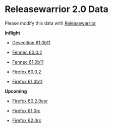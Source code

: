 

Releasewarrior 2.0 Data
=======================

Please modify this data with [Releasewarrior](https://github.com/mozilla-releng/releasewarrior-2.0)

**Inflight**

* [Devedition 61.0b11](/inflight/devedition/devedition-devedition-61.0b11.md)

* [Fennec 60.0.2](/inflight/fennec/fennec-release-60.0.2.md)

* [Fennec 61.0b11](/inflight/fennec/fennec-beta-61.0b11.md)

* [Firefox 60.0.2](/inflight/firefox/firefox-release-60.0.2.md)

* [Firefox 61.0b11](/inflight/firefox/firefox-beta-61.0b11.md)

**Upcoming**

* [Firefox 60.2.0esr](/upcoming/firefox/firefox-esr60-60.2.0esr.md)

* [Firefox 61.0rc](/upcoming/firefox/firefox-release-rc-61.0rc.md)

* [Firefox 62.0rc](/upcoming/firefox/firefox-release-rc-62.0rc.md)

